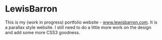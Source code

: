 LewisBarron
===========

This is my (work in progress) portfolio website - www.lewisbarron.com. It is a parallax style website. I still need to do a little more work on the design and add some more CSS3 goodness.
